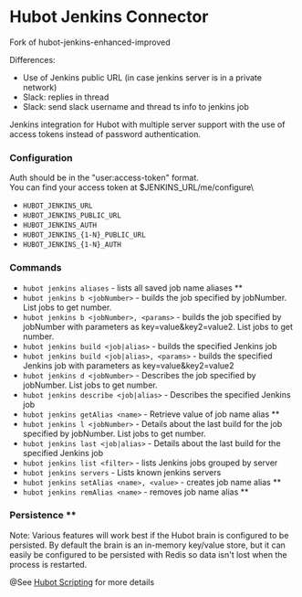 # Hubot Jenkins Connector

Fork of hubot-jenkins-enhanced-improved

Differences:
 - Use of Jenkins public URL (in case jenkins server is in a private network)
 - Slack: replies in thread
 - Slack: send slack username and thread ts info to jenkins job 

Jenkins integration for Hubot with multiple server support with the use of access tokens instead of password authentication.

### Configuration
Auth should be in the "user:access-token" format.\
You can find your access token at $JENKINS_URL/me/configure\

- ```HUBOT_JENKINS_URL```
- ```HUBOT_JENKINS_PUBLIC_URL```
- ```HUBOT_JENKINS_AUTH```
- ```HUBOT_JENKINS_{1-N}_PUBLIC_URL```
- ```HUBOT_JENKINS_{1-N}_AUTH```

### Commands
- ```hubot jenkins aliases``` - lists all saved job name aliases **
- ```hubot jenkins b <jobNumber>``` - builds the job specified by jobNumber. List jobs to get number.
- ```hubot jenkins b <jobNumber>, <params>``` - builds the job specified by jobNumber with parameters as key=value&key2=value2. List jobs to get number.
- ```hubot jenkins build <job|alias>``` - builds the specified Jenkins job
- ```hubot jenkins build <job|alias>, <params>``` - builds the specified Jenkins job with parameters as key=value&key2=value2
- ```hubot jenkins d <jobNumber>``` - Describes the job specified by jobNumber. List jobs to get number.
- ```hubot jenkins describe <job|alias>``` - Describes the specified Jenkins job
- ```hubot jenkins getAlias <name>``` - Retrieve value of job name alias **
- ```hubot jenkins l <jobNumber>``` - Details about the last build for the job specified by jobNumber. List jobs to get number.
- ```hubot jenkins last <job|alias>``` - Details about the last build for the specified Jenkins job
- ```hubot jenkins list <filter>``` - lists Jenkins jobs grouped by server
- ```hubot jenkins servers``` - Lists known jenkins servers
- ```hubot jenkins setAlias <name>, <value>``` - creates job name alias **
- ```hubot jenkins remAlias <name>``` - removes job name alias **

### Persistence **
Note: Various features will work best if the Hubot brain is configured to be persisted. By default
the brain is an in-memory key/value store, but it can easily be configured to be persisted with Redis so
data isn't lost when the process is restarted.

@See [Hubot Scripting](https://hubot.github.com/docs/scripting/) for more details
